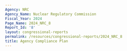 ```yaml
---
Agency: NRC
Agency_Name: Nuclear Regulatory Commission
Fiscal_Year: 2024
Page_Name: 2024_NRC_8
Report_Id: '8'
layout: congressional-reports
permalink: /resources/congressional-reports/2024_NRC_8
title: Agency Compliance Plan
---
```

